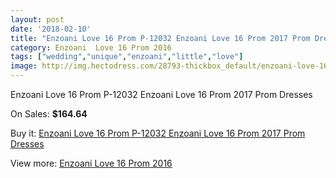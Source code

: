 ```yaml
---
layout: post
date: '2018-02-10'
title: "Enzoani Love 16 Prom P-12032 Enzoani Love 16 Prom 2017 Prom Dresses"
category: Enzoani  Love 16 Prom 2016
tags: ["wedding","unique","enzoani","little","love"]
image: http://img.hectodress.com/28793-thickbox_default/enzoani-love-16-prom-p-12032-enzoani-love-16-prom-2012-prom-dresses.jpg
---
```

Enzoani Love 16 Prom P-12032 Enzoani Love 16 Prom 2017 Prom Dresses

On Sales: **$164.64**
<a href="https://www.hectodress.com/enzoani-love-16-prom-2013/13434-enzoani-love-16-prom-p-12032-enzoani-love-16-prom-2012-prom-dresses.html"><amp-img layout="responsive" width="600" height="600" src="//img.hectodress.com/28793-thickbox_default/enzoani-love-16-prom-p-12032-enzoani-love-16-prom-2012-prom-dresses.jpg" alt="Enzoani Love 16 Prom P-12032 Enzoani Love 16 Prom 2017 Prom Dresses 0" /></a>

Buy it: [Enzoani Love 16 Prom P-12032 Enzoani Love 16 Prom 2017 Prom Dresses](https://www.hectodress.com/enzoani-love-16-prom-2013/13434-enzoani-love-16-prom-p-12032-enzoani-love-16-prom-2012-prom-dresses.html "Enzoani Love 16 Prom P-12032 Enzoani Love 16 Prom 2017 Prom Dresses")

View more: [Enzoani  Love 16 Prom 2016](https://www.hectodress.com/217-enzoani-love-16-prom-2013 "Enzoani  Love 16 Prom 2016")